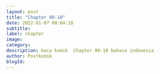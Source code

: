 ```yaml
---
layout: post 
title: "Chapter 00-10"
date: 2022-01-07 08:04:18
subtitle: 
label: chapter
image: 
category: 
description: baca komik  Chapter 00-10 bahasa indonesia 
author: Postkomik
blogId: 
---
```

